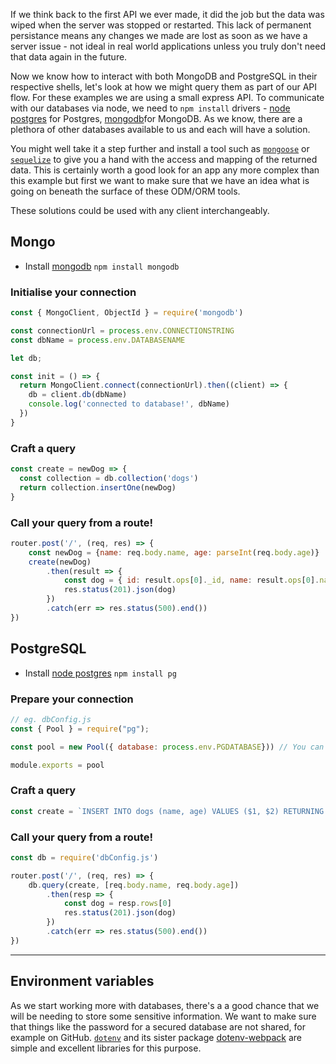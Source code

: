 If we think back to the first API we ever made, it did the job but the data was wiped when the server was stopped or restarted. This lack of permanent persistance means any changes we made are lost as soon as we have a server issue - not ideal in real world applications unless you truly don't need that data again in the future.

Now we know how to interact with both MongoDB and PostgreSQL in their respective shells, let's look at how we might query them as part of our API flow. For these examples we are using a small express API. To communicate with our databases via node, we need to `npm install` drivers - [node postgres](https://node-postgres.com/) for Postgres, [mongodb](https://mongodb.github.io/node-mongodb-native/)for MongoDB. As we know, there are a plethora of other databases available to us and each will have a solution. 

You might well take it a step further and install a tool such as [`mongoose`](https://mongoosejs.com/) or [`sequelize`](https://sequelize.org/) to give you a hand with the access and mapping of the returned data. This is certainly worth a good look for an app any more complex than this example but first we want to make sure that we have an idea what is going on beneath the surface of these ODM/ORM tools.
  
These solutions could be used with any client interchangeably.

## Mongo
- Install [mongodb](https://mongodb.github.io/node-mongodb-native/) `npm install mongodb`
### Initialise your connection
```js
const { MongoClient, ObjectId } = require('mongodb')

const connectionUrl = process.env.CONNECTIONSTRING
const dbName = process.env.DATABASENAME

let db;

const init = () => {
  return MongoClient.connect(connectionUrl).then((client) => {
    db = client.db(dbName)
    console.log('connected to database!', dbName)
  })
}
```
### Craft a query
```js
const create = newDog => {
  const collection = db.collection('dogs')
  return collection.insertOne(newDog)
}
```

### Call your query from a route!
```js
router.post('/', (req, res) => {
    const newDog = {name: req.body.name, age: parseInt(req.body.age)}
    create(newDog)
        .then(result => {
            const dog = { id: result.ops[0]._id, name: result.ops[0].name, age: result.ops[0].age }
            res.status(201).json(dog)
        })
        .catch(err => res.status(500).end())
})
```


## PostgreSQL
- Install [node postgres](https://node-postgres.com/) `npm install pg`

### Prepare your connection
```js
// eg. dbConfig.js
const { Pool } = require("pg");

const pool = new Pool({ database: process.env.PGDATABASE})) // You can add additionl options here to specify host, password, etc. It will default to the standard pg localhost port.

module.exports = pool
```

### Craft a query
```js
const create = `INSERT INTO dogs (name, age) VALUES ($1, $2) RETURNING *`;
```

### Call your query from a route!
```js
const db = require('dbConfig.js')

router.post('/', (req, res) => {
    db.query(create, [req.body.name, req.body.age])
        .then(resp => {
            const dog = resp.rows[0]
            res.status(201).json(dog)
        })
        .catch(err => res.status(500).end())
})
```

***


## Environment variables
As we start working more with databases, there's a a good chance that we will be needing to store some sensitive information. We want to make sure that things like the password for a secured database are not shared, for example on GitHub. [`dotenv`](https://www.npmjs.com/package/dotenv) and its sister package [dotenv-webpack](https://www.npmjs.com/package/dotenv-webpack) are simple and excellent libraries for this purpose.